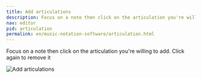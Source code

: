 ```yaml
---
title: Add articulations
description: Focus on a note then click on the articulation you're willing to add. Click again to remove it
nav: editor
pid: articulation
permalink: en/music-notation-software/articulation.html
---
```


Focus on a note then click on the articulation you're willing to add. Click again to remove it

![Add articulations](https://flat.io/img/help/editor_articulation_en.gif)